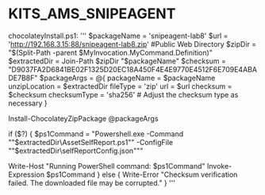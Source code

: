 # KITS_AMS_SNIPEAGENT

chocolateyInstall.ps1:
'''
$packageName = 'snipeagent-lab8'
$url = 'http://192.168.3.15:88/snipeagent-lab8.zip' #Public Web Directory 
$zipDir = "$(Split-Path -parent $MyInvocation.MyCommand.Definition)"
$extractedDir = Join-Path $zipDir "$packageName"
$checksum = "D9037FA2D6841BE02F1325D20EC18A450F4E4E9770E4512F6E709E4ABADE7B8F"
$packageArgs = @{
  packageName    = $packageName
  unzipLocation  = $extractedDir
  fileType       = 'zip'
  url            = $url
  checksum       = $checksum
  checksumType   = 'sha256'  # Adjust the checksum type as necessary
}

Install-ChocolateyZipPackage @packageArgs

if ($?) {
  $ps1Command = "Powershell.exe -Command ""$extractedDir\AssetSelfReport.ps1"" -ConfigFile ""$extractedDir\selfReportConfig.json"""

  Write-Host "Running PowerShell command: $ps1Command"
  Invoke-Expression $ps1Command
} else {
  Write-Error "Checksum verification failed. The downloaded file may be corrupted."
}
'''
